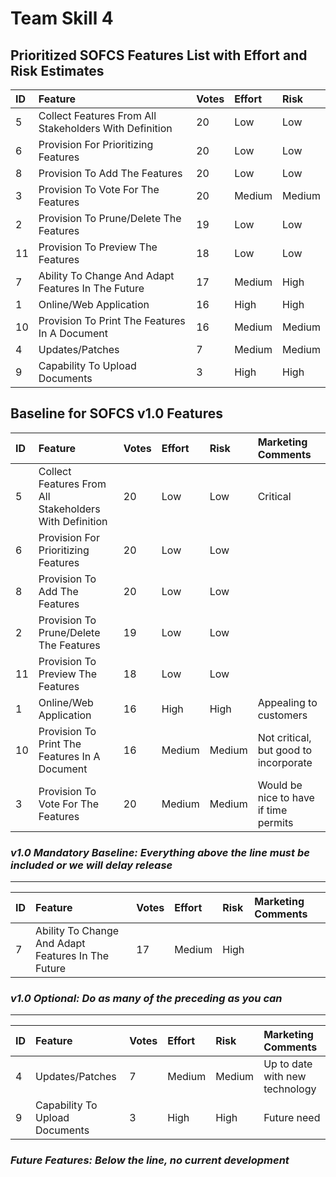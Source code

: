 # Team Skill 4 #

## Prioritized SOFCS Features List with Effort and Risk Estimates ##

| **ID** | **Feature** | **Votes** | **Effort** | **Risk** |
|:-------|:------------|:----------|:-----------|:---------|
|5 |Collect Features From All Stakeholders With Definition|20|Low|Low|
|6 |Provision For Prioritizing Features|20|Low|Low|
|8 |Provision To Add The Features|20|Low|Low|
|3 |Provision To Vote For The Features|20|Medium|Medium|
|2 |Provision To Prune/Delete The Features|19|Low|Low|
|11|Provision To Preview The Features|18|Low|Low|
|7 |Ability To Change And Adapt Features In The Future|17|	Medium|High|
|1 |Online/Web Application|16|High|High|
|10|Provision To Print The Features In A Document|16|Medium|Medium|
|4 |Updates/Patches|7 |Medium|Medium|
|9 |Capability To Upload Documents|3 |High|High|

## Baseline for SOFCS v1.0 Features ##

| **ID** | **Feature** | **Votes** | **Effort** | **Risk** | **Marketing Comments** |
|:-------|:------------|:----------|:-----------|:---------|:-----------------------|
|5 |Collect Features From All Stakeholders With Definition|20|Low|Low|Critical|
|6 |Provision For Prioritizing Features|20|Low|Low|  |
|8 |Provision To Add The Features|20|Low|Low|
|2 |Provision To Prune/Delete The Features|19|Low|Low|  |
|11|Provision To Preview The Features|18|Low|Low|  |
|1 |Online/Web Application|16|High|High|Appealing to customers|
|10|Provision To Print The Features In A Document|16|Medium|Medium|Not critical, but good to incorporate|
|3 |Provision To Vote For The Features|20|Medium|Medium|Would be nice to have if time permits|

### _v1.0 Mandatory Baseline: Everything above the line must be included or we will delay release_ ###

---


| **ID** | **Feature** | **Votes** | **Effort** | **Risk** | **Marketing Comments** |
|:-------|:------------|:----------|:-----------|:---------|:-----------------------|
|7 |Ability To Change And Adapt Features In The Future|17|	Medium|High|

### _v1.0 Optional: Do as many of the preceding as you can_ ###

---


| **ID** | **Feature** | **Votes** | **Effort** | **Risk** | **Marketing Comments** |
|:-------|:------------|:----------|:-----------|:---------|:-----------------------|
|4 |Updates/Patches|7 |Medium|Medium|Up to date with new technology|
|9 |Capability To Upload Documents|3 |High|High|Future need|

### _Future Features: Below the line, no current development_ ###